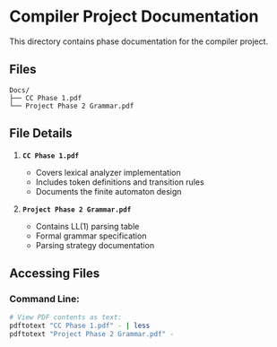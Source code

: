 # Compiler Project Documentation

This directory contains phase documentation for the compiler project.

## Files
```
Docs/
├── CC Phase 1.pdf
└── Project Phase 2 Grammar.pdf
```

## File Details

1. **`CC Phase 1.pdf`**  
   - Covers lexical analyzer implementation  
   - Includes token definitions and transition rules  
   - Documents the finite automaton design

2. **`Project Phase 2 Grammar.pdf`**  
   - Contains LL(1) parsing table  
   - Formal grammar specification  
   - Parsing strategy documentation

## Accessing Files

### Command Line:
```bash
# View PDF contents as text:
pdftotext "CC Phase 1.pdf" - | less
pdftotext "Project Phase 2 Grammar.pdf" -